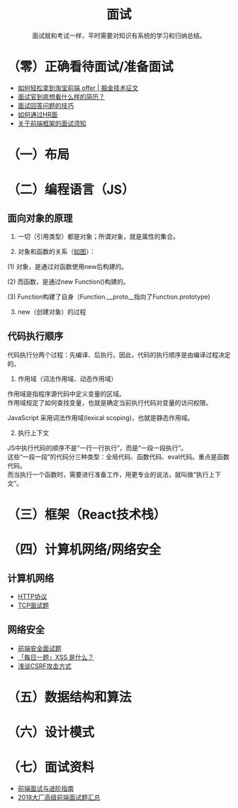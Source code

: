 <div align="center">
    <h1 >面试 </h1>
    <p>面试就和考试一样，平时需要对知识有系统的学习和归纳总结。</p>
</div>

# （零）正确看待面试/准备面试

- [如何轻松拿到淘宝前端 offer | 掘金技术征文](https://juejin.im/post/5bbc54a2e51d450e5a7445b4)
- [面试官到底想看什么样的简历？](https://www.cxymsg.com/guide/resume.html)
- [面试回答问题的技巧](https://www.cxymsg.com/guide/project.html)
- [如何通过HR面](https://www.cxymsg.com/guide/hr.html)
- [关于前端框架的面试须知](https://github.com/Advanced-Interview-Question/front-end-interview/blob/dev/docs/guide/framework.md)


# （一）布局

# （二）编程语言（JS）

## 面向对象的原理

1. 一切（引用类型）都是对象；所谓对象，就是属性的集合。    

2. 对象和函数的关系（[如图](http://mollypages.org/tutorials/js.mp)）：     

(1) 对象，是通过对函数使用new后构建的。          

(2) 而函数，是通过new Function()构建的。    

(3) Function构建了自身（Function.__proto__指向了Function.prototype)

3.  new（创建对象）的过程

## 代码执行顺序

代码执行分两个过程：先编译、后执行。因此，代码的执行顺序是由编译过程决定的。

1. 作用域（词法作用域、动态作用域）

作用域是指程序源代码中定义变量的区域。    
作用域规定了如何查找变量，也就是确定当前执行代码对变量的访问权限。 

JavaScript 采用词法作用域(lexical scoping)，也就是静态作用域。    

2. 执行上下文    

JS中执行代码的顺序不是“一行一行执行”，而是“一段一段执行”。    
这些“一段一段”的代码分三种类型：全局代码、函数代码、eval代码。重点是函数代码。    
而当执行一个函数时，需要进行准备工作，用更专业的说法，就叫做“执行上下文”。     





# （三）框架（React技术栈）

# （四）计算机网络/网络安全

## 计算机网络

- [HTTP协议](https://www.cxymsg.com/guide/http.html)
- [TCP面试题](https://www.cxymsg.com/guide/tcp.html)

## 网络安全

- [前端安全面试题](https://www.cxymsg.com/guide/security.html)
- [「每日一题」XSS 是什么？](https://zhuanlan.zhihu.com/p/22500730)
- [浅谈CSRF攻击方式](https://www.cnblogs.com/hyddd/archive/2009/04/09/1432744.html)

# （五）数据结构和算法

# （六）设计模式

# （七）面试资料

- [前端面试与进阶指南](https://www.cxymsg.com/guide/)
- [2018大厂高级前端面试题汇总](https://github.com/Advanced-Frontend/Daily-Interview-Question/blob/master/datum/summary.md)

